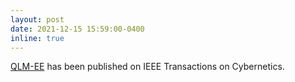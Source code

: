 ```yaml
---
layout: post
date: 2021-12-15 15:59:00-0400
inline: true
---
```


<a href="https://ieeexplore.ieee.org/abstract/document/9652465">QLM-EE</a> has been published on IEEE Transactions on Cybernetics.
